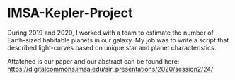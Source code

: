 # IMSA-Kepler-Project

During 2019 and 2020, I worked with a team to estimate the number of Earth-sized habitable planets in our galaxy.
My job was to write a script that described light-curves based on unique star and planet characteristics.

Attatched is our paper and our abstract can be found here: https://digitalcommons.imsa.edu/sir_presentations/2020/session2/24/
